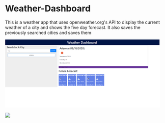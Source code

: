 # Weather-Dashboard

This is a weather app that uses openweather.org's API to display the current weather of a city and shows the five day forecast. It also saves the previously searched cities and saves them


![](imgs/weatherApp.png)

![](imgs/webApp.png)

